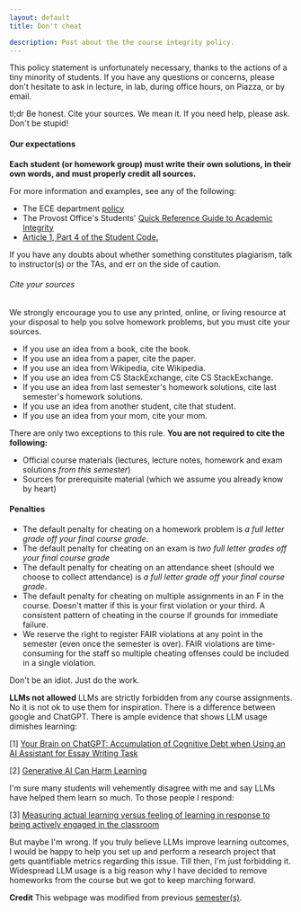 ```yaml
---
layout: default
title: Don't cheat

description: Post about the the course integrity policy.
---
```


This policy statement is unfortunately necessary, thanks to the actions of a tiny minority of students. If you have any questions or concerns, please don't hesitate to ask in lecture, in lab, during office hours, on Piazza, or by email.

tl;dr Be honest. Cite your sources. We mean it. If you need help, please ask. Don't be stupid!

#### Our expectations

**Each student (or homework group) must write their own solutions, in their own words, and must properly credit all sources.**

For more information and examples, see any of the following:

- The ECE department [policy](https://ece.illinois.edu/academics/ugrad/advising-tips/academic-honesty)
- The Provost Office's Students' [Quick Reference Guide to Academic Integrity](https://provost.illinois.edu/policies/policies/academic-integrity/students-quick-reference-guide-to-academic-integrity/)
- [Article 1, Part 4 of the Student Code.](https://studentcode.illinois.edu/article1/part4/1-401/)

If you have any doubts about whether something constitutes plagiarism, talk to instructor(s) or the TAs, and err on the side of caution.

###### Cite your sources

We strongly encourage you to use any printed, online, or living resource at your disposal to help you solve homework problems, but you must cite your sources.

- If you use an idea from a book, cite the book.
- If you use an idea from a paper, cite the paper.
- If you use an idea from Wikipedia, cite Wikipedia.
- If you use an idea from CS StackExchange, cite CS StackExchange.
- If you use an idea from last semester's homework solutions, cite last semester's homework solutions.
- If you use an idea from another student, cite that student.
- If you use an idea from your mom, cite your mom.

There are only two exceptions to this rule. **You are not required to cite the following:**

- Official course materials (lectures, lecture notes, homework and exam solutions *from this semester*)
- Sources for prerequisite material (which we assume you already know by heart)

#### Penalties

- The default penalty for cheating on a homework problem is *a full letter grade off your final course grade*.
- The default penalty for cheating on an exam is *two full letter grades off your final course grade*
- The default penalty for cheating on an attendance sheet (should we choose to collect attendance) is *a full letter grade off your final course grade*.
- The default penalty for cheating on multiple assignments in an F in the course. Doesn't matter if this is your first violation or your third. A consistent pattern of cheating in the course if grounds for immediate failure. 
- We reserve the right to register FAIR violations at any point in the semester (even once the semester is over). FAIR violations are time-consuming for the staff so multiple cheating offenses could be included in a single violation. 

Don't be an idiot. Just do the work.

**LLMs not allowed**
LLMs are strictly forbidden from any course assignments. No it is not ok to use them for inspiration. There is a difference between google and ChatGPT. There is ample evidence that shows LLM usage dimishes learning: 

[1] [Your Brain on ChatGPT: Accumulation of Cognitive Debt when Using an AI Assistant for Essay Writing Task](https://arxiv.org/pdf/2506.08872v1)

[2] [Generative AI Can Harm Learning](https://atelierdesfuturs.org/wp-content/uploads/2025/07/ssrn-4895486.pdf)

I'm sure many students will vehemently disagree with me and say LLMs have helped them learn so much. To those people I respond:

[3] [Measuring actual learning versus feeling of learning in response to being actively engaged in the classroom](https://www.pnas.org/doi/10.1073/pnas.1821936116)

But maybe I'm wrong. If you truly believe LLMs improve learning outcomes, I would be happy to help you set up and perform a research project that gets quantifiable metrics regarding this issue. Till then, I'm just forbidding it. Widespread LLM usage is a big reason why I have decided to remove homeworks from the course but we got to keep marching forward. 

**Credit** This webpage was modified from previous [semester(s)](https://courses.engr.illinois.edu/cs374/fa2020/integrity.html).

